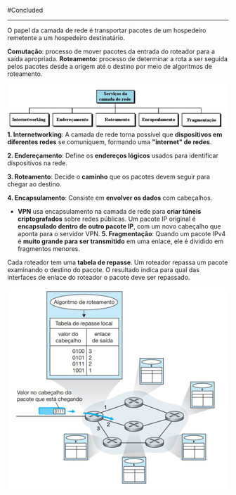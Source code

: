 #Concluded 

---

O papel da camada de rede é transportar pacotes de um hospedeiro remetente a um hospedeiro destinatário.  

**Comutação**: processo de mover pacotes da entrada do roteador para a saída apropriada.
**Roteamento**:  processo de determinar a rota a ser seguida pelos pacotes desde a origem até o destino por meio de algoritmos de roteamento.

![Pasted image 20250522195127](../../attachments/Pasted%20image%2020250522195127.png)**1. Internetworking**: A camada de rede torna possível que **dispositivos em diferentes redes** se comuniquem, formando uma **"internet" de redes**.

**2. Endereçamento**: Define os **endereços lógicos** usados para identificar dispositivos na rede.

**3. Roteamento**: Decide o **caminho** que os pacotes devem seguir para chegar ao destino.

**4. Encapsulamento**: Consiste em **envolver os dados** com cabeçalhos.

- **VPN** usa encapsulamento na camada de rede para **criar túneis criptografados** sobre redes públicas. Um pacote IP original é **encapsulado dentro de outro pacote IP**, com um novo cabeçalho que aponta para o servidor VPN.
**5. Fragmentação**: Quando um pacote IPv4 é **muito grande para ser transmitido** em uma enlace, ele é dividido em fragmentos menores.

Cada roteador tem uma **tabela de repasse**. Um roteador repassa um pacote examinando o destino do pacote. O resultado indica para qual das interfaces de enlace do roteador o pacote deve ser repassado.

![Pasted image 20250522195536](../../attachments/Pasted%20image%2020250522195536.png)
